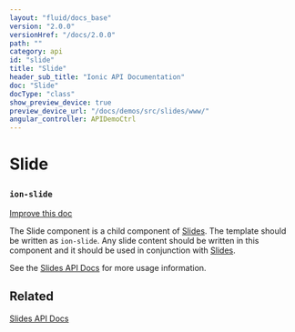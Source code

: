 ```yaml
---
layout: "fluid/docs_base"
version: "2.0.0"
versionHref: "/docs/2.0.0"
path: ""
category: api
id: "slide"
title: "Slide"
header_sub_title: "Ionic API Documentation"
doc: "Slide"
docType: "class"
show_preview_device: true
preview_device_url: "/docs/demos/src/slides/www/"
angular_controller: APIDemoCtrl 
---
```










<h1 class="api-title">
<a class="anchor" name="slide" href="#slide"></a>

Slide
<h3><code>ion-slide</code></h3>






</h1>

<a class="improve-v2-docs" href="http://github.com/ionic-team/ionic/edit/master//src/components/slides/slide.ts#L2">
Improve this doc
</a>






<p>The Slide component is a child component of <a href="../Slides">Slides</a>. The template
should be written as <code>ion-slide</code>. Any slide content should be written
in this component and it should be used in conjunction with <a href="../Slides">Slides</a>.</p>
<p>See the <a href="../Slides">Slides API Docs</a> for more usage information.</p>




<!-- @usage tag -->


<!-- @property tags -->



<!-- instance methods on the class -->




<!-- related link -->

<h2><a class="anchor" name="related" href="#related"></a>Related</h2>

<a href='/docs/api/components/slides/Slides/'>Slides API Docs</a><!-- end content block -->


<!-- end body block -->

